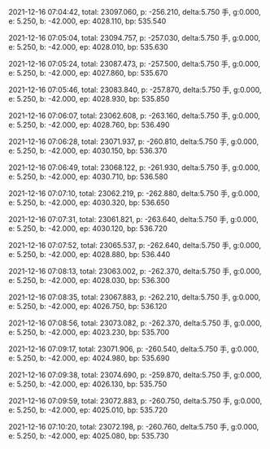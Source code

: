 2021-12-16 07:04:42, total: 23097.060, p: -256.210, delta:5.750 手, g:0.000, e: 5.250, b: -42.000, ep: 4028.110, bp: 535.540

2021-12-16 07:05:04, total: 23094.757, p: -257.030, delta:5.750 手, g:0.000, e: 5.250, b: -42.000, ep: 4028.010, bp: 535.630

2021-12-16 07:05:24, total: 23087.473, p: -257.500, delta:5.750 手, g:0.000, e: 5.250, b: -42.000, ep: 4027.860, bp: 535.670

2021-12-16 07:05:46, total: 23083.840, p: -257.870, delta:5.750 手, g:0.000, e: 5.250, b: -42.000, ep: 4028.930, bp: 535.850

2021-12-16 07:06:07, total: 23062.608, p: -263.160, delta:5.750 手, g:0.000, e: 5.250, b: -42.000, ep: 4028.760, bp: 536.490

2021-12-16 07:06:28, total: 23071.937, p: -260.810, delta:5.750 手, g:0.000, e: 5.250, b: -42.000, ep: 4030.150, bp: 536.370

2021-12-16 07:06:49, total: 23068.122, p: -261.930, delta:5.750 手, g:0.000, e: 5.250, b: -42.000, ep: 4030.710, bp: 536.580

2021-12-16 07:07:10, total: 23062.219, p: -262.880, delta:5.750 手, g:0.000, e: 5.250, b: -42.000, ep: 4030.320, bp: 536.650

2021-12-16 07:07:31, total: 23061.821, p: -263.640, delta:5.750 手, g:0.000, e: 5.250, b: -42.000, ep: 4030.120, bp: 536.720

2021-12-16 07:07:52, total: 23065.537, p: -262.640, delta:5.750 手, g:0.000, e: 5.250, b: -42.000, ep: 4028.880, bp: 536.440

2021-12-16 07:08:13, total: 23063.002, p: -262.370, delta:5.750 手, g:0.000, e: 5.250, b: -42.000, ep: 4028.030, bp: 536.300

2021-12-16 07:08:35, total: 23067.883, p: -262.210, delta:5.750 手, g:0.000, e: 5.250, b: -42.000, ep: 4026.750, bp: 536.120

2021-12-16 07:08:56, total: 23073.082, p: -262.370, delta:5.750 手, g:0.000, e: 5.250, b: -42.000, ep: 4023.230, bp: 535.700

2021-12-16 07:09:17, total: 23071.906, p: -260.540, delta:5.750 手, g:0.000, e: 5.250, b: -42.000, ep: 4024.980, bp: 535.690

2021-12-16 07:09:38, total: 23074.690, p: -259.870, delta:5.750 手, g:0.000, e: 5.250, b: -42.000, ep: 4026.130, bp: 535.750

2021-12-16 07:09:59, total: 23072.883, p: -260.750, delta:5.750 手, g:0.000, e: 5.250, b: -42.000, ep: 4025.010, bp: 535.720

2021-12-16 07:10:20, total: 23072.198, p: -260.760, delta:5.750 手, g:0.000, e: 5.250, b: -42.000, ep: 4025.080, bp: 535.730